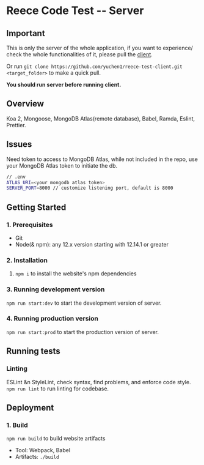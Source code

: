 # Reece Code Test -- Server

## Important

This is only the server of the whole application, if you want to experience/ check the whole functionalities of it, please pull the
[client](https://github.com/yuchenQ/reece-test-client).

Or run ```git clone https://github.com/yuchenQ/reece-test-client.git <target_folder>``` to make a quick pull.

**You should run server before running client.**

## Overview

Koa 2, Mongoose, MongoDB Atlas(remote database), Babel, Ramda, Eslint, Prettier.

## Issues

Need token to access to MongoDB Atlas, while not included in the repo, use your MongoDB Atlas token to initiate the db.

```sh
// .env
ATLAS_URI=<your mongodb atlas token>
SERVER_PORT=8000 // customize listening port, default is 8000
```

## Getting Started

### 1. Prerequisites

- Git
- Node(& npm): any 12.x version starting with 12.14.1 or greater

### 2. Installation

1. `npm i` to install the website's npm dependencies

### 3. Running development version

`npm run start:dev` to start the development version of server.

### 4. Running production version

`npm run start:prod` to start the production version of server.

## Running tests

### Linting

ESLint &n StyleLint, check syntax, find problems, and enforce code style.
`npm run lint` to run linting for codebase.

## Deployment

### 1. Build

`npm run build` to build website artifacts

- Tool: Webpack, Babel
- Artifacts: `./build`
